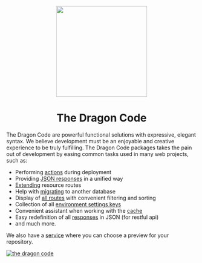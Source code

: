 <p align="center"><a href="https://dragon-code.pro" target="_blank"><img src="https://dragon-code.pro/images/dragon.svg" width="240"></a></p>

<h1 align="center">The Dragon Code</h1>

The Dragon Code are powerful functional solutions with expressive, elegant syntax. We believe development must be an enjoyable and creative experience to be truly fulfilling. The Dragon Code packages takes the pain out of development by easing common tasks used in many web projects, such as:

- Performing [actions](https://github.com/TheDragonCode/laravel-migration-actions) during deployment
- Providing [JSON responses](https://github.com/TheDragonCode/api-response) in a unified way
- [Extending](https://github.com/TheDragonCode/extended-routes) resource routes
- Help with [migrating](https://github.com/TheDragonCode/migrate-db) to another database
- Display of [all routes](https://github.com/TheDragonCode/pretty-routes) with convenient filtering and sorting
- Collection of all [environment settings keys](https://github.com/TheDragonCode/env-sync-laravel)
- Convenient assistant when working with the [cache](https://github.com/TheDragonCode/laravel-cache)
- Easy redefinition of all [responses](https://github.com/TheDragonCode/laravel-json-response) in JSON (for restful api)
- and much more.

We also have a [service](https://dragon-code.pro) where you can choose a preview for your repository.

[![the dragon code](https://preview.dragon-code.pro/the-dragon-code/powerful-web.svg)](https://dragon-code.pro)
